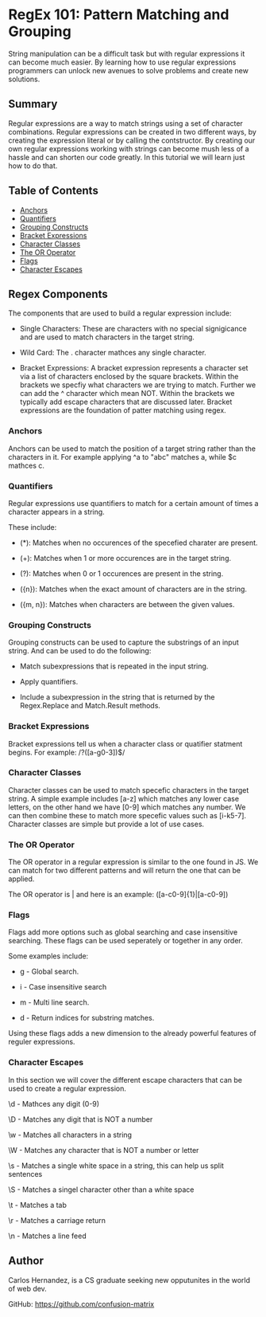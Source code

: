 # RegEx 101: Pattern Matching and Grouping

String manipulation can be a difficult task but with regular expressions it can become much easier. By learning how to use regular expressions programmers can unlock new avenues to solve problems and create new solutions.

## Summary

Regular expressions are a way to match strings using a set of character combinations. Regular expressions can be created in two different ways, by creating the expression literal or by calling the contstructor. By creating our own regular expressions working with strings can become mush less of a hassle and can shorten our code greatly. In this tutorial we will learn just how to do that.

## Table of Contents

- [Anchors](#anchors)
- [Quantifiers](#quantifiers)
- [Grouping Constructs](#grouping-constructs)
- [Bracket Expressions](#bracket-expressions)
- [Character Classes](#character-classes)
- [The OR Operator](#the-or-operator)
- [Flags](#flags)
- [Character Escapes](#character-escapes)

## Regex Components
The components that are used to build a regular expression include:
* Single Characters: These are characters with no special signigicance and are used to match characters in the target string.

* Wild Card: The . character mathces any single character.

* Bracket Expressions: A bracket expression represents a character set via a list of characters enclosed by the square brackets. Within the brackets we specfiy what characters we are trying to match. Further we can add the ^ character which mean NOT. Within the brackets we typically add escape characters that are discussed later. Bracket expressions are the foundation of patter matching using regex.

### Anchors
Anchors can be used to match the position of a target string rather than the characters in it. For example applying ^a to "abc" matches a, while $c mathces c.



### Quantifiers
Regular expressions use quantifiers to match for a certain amount of times a character appears in a string.

These include:
* (*): Matches when no occurences of the specefied charater are present.

* (+): Matches when 1 or more occurences are in the target string.

* (?): Matches when 0 or 1 occurences are present in the string.

* ({n}): Matches when the exact amount of characters are in the string.

* ({m, n}): Matches when characters are between the given values.

### Grouping Constructs
Grouping constructs can be used to capture the substrings of an input string. And can be used to do the following:
* Match subexpressions that is repeated in the input string.

* Apply quantifiers.

* Include a subexpression in the string that is returned by the Regex.Replace and Match.Result methods.

### Bracket Expressions
Bracket expressions tell us when a character class or quatifier statment begins. 
For example:
/?([a-g0-3])$/


### Character Classes
Character classes can be used to match specefic characters in the target string. A simple example includes [a-z] which matches any lower case letters, on the other hand we have [0-9] which matches any number. We can then combine these to match more specefic values such as [i-k5-7]. Character classes are simple but provide a lot of use cases.

### The OR Operator
The OR operator in a regular expression is similar to the one found in JS. We can match for two different patterns and will return the one that can be applied.

The OR operator is | and here is an example:
([a-c0-9]{1}|[a-c0-9])

### Flags
Flags add more options such as global searching and case insensitive searching. These flags can be used seperately or together in any order.

Some examples include:
* g - Global search.

* i - Case insensitive search

* m - Multi line search.

* d - Return indices for substring matches.

Using these flags adds a new dimension to the already powerful features of reguler expressions.

### Character Escapes
In this section we will cover the different escape characters that can be used to create a regular expression.

\d - Mathces any digit (0-9)

\D - Matches any digit that is NOT a number

\w - Matches all characters in a string

\W - Matches any character that is NOT a number or letter

\s - Matches a single white space in a string, this can help us split sentences

\S - Matches a singel character other than a white space

\t - Matches a tab

\r - Matches a carriage return

\n - Matches a line feed

## Author

Carlos Hernandez, is a CS graduate seeking new opputunites in the world of web dev.

GitHub: https://github.com/confusion-matrix